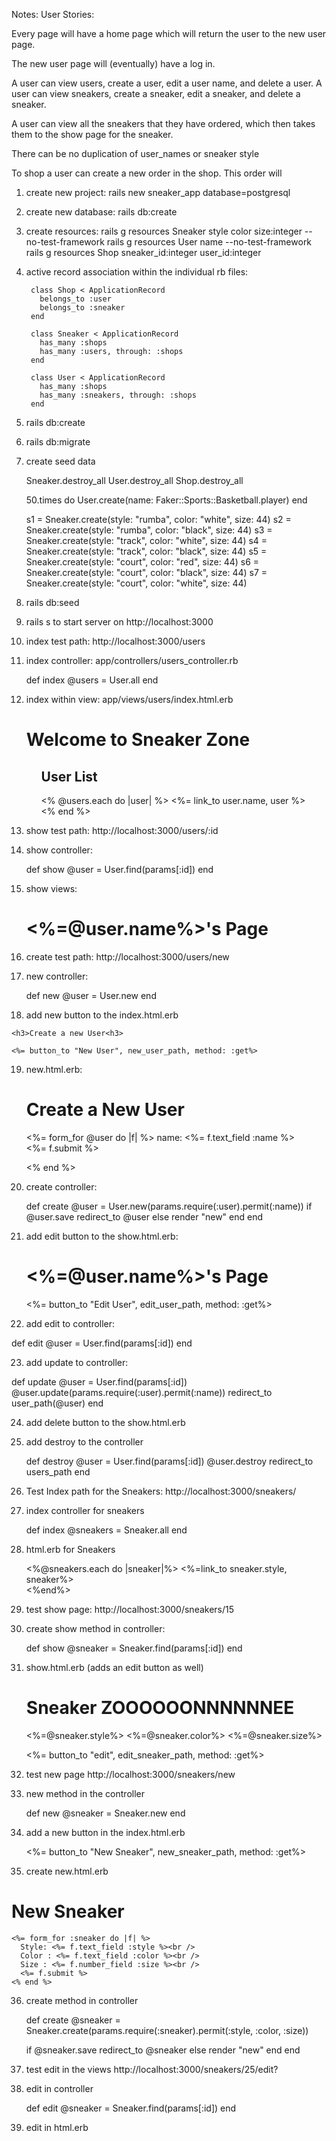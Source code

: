 Notes:
User Stories:

Every page will have a home page which will return the user to the new user page.

The new user page will (eventually) have a log in.

A user can view users, create a user, edit a user name, and delete a user.
A user can view sneakers, create a sneaker, edit a sneaker, and delete a sneaker.

A user can view all the sneakers that they have ordered, which then takes them to the show page for the sneaker.

There can be no duplication of user_names or sneaker style

To shop a user can create a new order in the shop. This order will

1. create new project: rails new sneaker_app database=postgresql

2. create new database: rails db:create

3. create resources:
    rails g resources Sneaker style color size:integer --no-test-framework
    rails g resources User name --no-test-framework
    rails g resources Shop sneaker_id:integer user_id:integer

5. active record association within the individual rb files:

        class Shop < ApplicationRecord
          belongs_to :user
          belongs_to :sneaker
        end

        class Sneaker < ApplicationRecord
          has_many :shops
          has_many :users, through: :shops
        end

        class User < ApplicationRecord
          has_many :shops
          has_many :sneakers, through: :shops
        end

6. rails db:create

7. rails db:migrate

8. create seed data

    Sneaker.destroy_all
    User.destroy_all
    Shop.destroy_all

    50.times do
      User.create(name: Faker::Sports::Basketball.player)
    end

    s1 = Sneaker.create(style: "rumba", color: "white", size: 44)
    s2 = Sneaker.create(style: "rumba", color: "black", size: 44)
    s3 = Sneaker.create(style: "track", color: "white", size: 44)
    s4 = Sneaker.create(style: "track", color: "black", size: 44)
    s5 = Sneaker.create(style: "court", color: "red", size: 44)
    s6 = Sneaker.create(style: "court", color: "black", size: 44)
    s7 = Sneaker.create(style: "court", color: "white", size: 44)

9. rails db:seed

10. rails s to start server on http://localhost:3000

11. index test path: http://localhost:3000/users

12. index controller: app/controllers/users_controller.rb

    def index
      @users = User.all
    end

12. index within view: app/views/users/index.html.erb

    <h1>Welcome to Sneaker Zone</h1>
    <ul><h2>User List</h2></ul>
     <ul>
       <% @users.each do |user| %>
          <tr>
            <td><%= link_to user.name, user %></td>
          </tr>
          <br>
        <% end %>
    </ul>

13. show test path: http://localhost:3000/users/:id

14. show controller:

    def show
    @user = User.find(params[:id])
    end

15. show views:

    <h1><%=@user.name%>'s Page</h1>

16. create test path: http://localhost:3000/users/new

17. new controller:

    def new
      @user = User.new
    end

18.    add new button to the index.html.erb

    <h3>Create a new User<h3>

    <%= button_to "New User", new_user_path, method: :get%>


19. new.html.erb:

    <h1>Create a New User</h1>

    <%= form_for @user do |f| %>
      name: <%= f.text_field :name %><br/>
      <%= f.submit %>

    <% end %>

20. create controller:

    def create
      @user = User.new(params.require(:user).permit(:name))
      if @user.save
        redirect_to @user
      else
        render "new"
      end
    end

21. add edit button to the show.html.erb:

    <h1><%=@user.name%>'s Page</h1>
    <%= button_to "Edit User", edit_user_path, method: :get%>

22. add edit to controller:

  def edit
    @user = User.find(params[:id])
  end

23. add update to controller:

def update
      @user = User.find(params[:id])
      @user.update(params.require(:user).permit(:name))
      redirect_to user_path(@user)
    end

24. add delete button to the show.html.erb



25. add destroy to the controller

    def destroy
      @user = User.find(params[:id])
      @user.destroy
      redirect_to users_path
    end

26. Test Index path for the Sneakers: http://localhost:3000/sneakers/

27. index controller for sneakers

    def index
      @sneakers = Sneaker.all
    end

28. html.erb for Sneakers

    <%@sneakers.each do |sneaker|%>
      <%=link_to sneaker.style, sneaker%>
      <br>
    <%end%>

29. test show page: http://localhost:3000/sneakers/15

30. create show method in controller:

    def show
      @sneaker = Sneaker.find(params[:id])
    end

31. show.html.erb (adds an edit button as well)

    <h1>Sneaker ZOOOOOONNNNNNEE</h1>

      <%=@sneaker.style%>
      <%=@sneaker.color%>
      <%=@sneaker.size%>

      <%= button_to "edit", edit_sneaker_path, method: :get%>

32. test new page http://localhost:3000/sneakers/new

33. new method in the controller

    def new
      @sneaker = Sneaker.new
    end

34. add a new button in the index.html.erb

    <%= button_to "New Sneaker", new_sneaker_path, method: :get%>

35. create new.html.erb

<h1>New Sneaker</h1>

    <%= form_for :sneaker do |f| %>
      Style: <%= f.text_field :style %><br />
      Color : <%= f.text_field :color %><br />
      Size : <%= f.number_field :size %><br />
      <%= f.submit %>
    <% end %>

36. create method in controller

    def create
      @sneaker = Sneaker.create(params.require(:sneaker).permit(:style, :color, :size))

      if @sneaker.save
        redirect_to @sneaker
      else
        render "new"
      end
    end

37. test edit in the views http://localhost:3000/sneakers/25/edit?

38. edit in controller

    def edit
      @sneaker = Sneaker.find(params[:id])
    end

39. edit in html.erb
